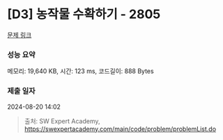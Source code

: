 # [D3] 농작물 수확하기 - 2805 

[문제 링크](https://swexpertacademy.com/main/code/problem/problemDetail.do?contestProbId=AV7GLXqKAWYDFAXB) 

### 성능 요약

메모리: 19,640 KB, 시간: 123 ms, 코드길이: 888 Bytes

### 제출 일자

2024-08-20 14:02



> 출처: SW Expert Academy, https://swexpertacademy.com/main/code/problem/problemList.do